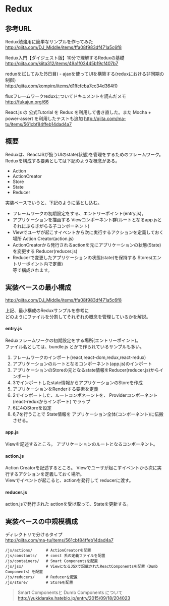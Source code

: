 # Redux

## 参考URL

Redux勉強用に簡単なサンプルを作ってみた  
http://qiita.com/DJ_Middle/items/ffa08f983df471a5c6f8  
  
Redux入門【ダイジェスト版】10分で理解するReduxの基礎  
http://qiita.com/kiita312/items/49a1f03445b19cf407b7  
  
reduxを試してみた(5日目) - ajaxを使ってUIを構築する(reduxにおける非同期の制御)  
http://qiita.com/kompiro/items/d1ffcfcba7cc34d364f0  

fluxフレームワークreduxについてドキュメントを読んだメモ  
http://fukajun.org/66

React.js の 公式Tutorial を Redux を利用して書き直した。また Mocha + power-assert を利用したテストも追加
http://qiita.com/ma-tu/items/561cbf84ffeb14dad4a7

## 概要
Reduxは、ReactJSが扱うUIのstate(状態)を管理をするためのフレームワーク。  
Reduxを構成する要素としては下記のような概念がある。
* Action
* ActionCreator
* Store
* State
* Reducer
  
実装ベースでいうと、下記のように落とし込む。
- フレームワークの初期設定をする、エントリーポイント(entry.js)。  
- アプリケーションを描画する Viewコンポーネント群(ルートとなるapp.jsとそれにぶらさがらる子コンポーネント)  
- Viewでユーザが起こすイベントから次に実行するアクションを定義しておく場所 Action Creator(action.js)  
- ActionCreatorから発行されるactionを元にアプリケーションの状態(State)を変更する Reducer(reducer.js)  
- Reducerで変更したアプリケーションの状態(state)を保持する Stores(エントリーポイント内で定義)  
等で構成されます。  

## 実装ベースの最小構成

http://qiita.com/DJ_Middle/items/ffa08f983df471a5c6f8

上記、最小構成のReduxサンプルを参考に  
どのようにファイルを分割してそれぞれの概念を管理しているかを解説。

#### entry.js

Reduxフレームワークの初期設定をする場所(エントリーポイント)。  
ファイル名としては、bundle.js とかで作られているサンプルも多い。  
  
1. フレームワークのインポート(react,react-dom,redux,react-redux)
2. アプリケーションのルートとなるコンポーネント(app.js)のインポート
3. アプリケーションのStoreの元となるstate情報をReducer(reducer.js)からインポート
4. 3でインポートしたstate情報からアプリケーションのStoreを作成
5. アプリケーションをRenderする要素を定義
6. 2でインポートした、ルートコンポネーントを、
   Providerコンポーネント (react-reduxからインポート) でラップ
7. 6に4のStoreを設定
8. 6,7を行うことで State情報を アプリケーション全体(コンポーネント)に伝搬させる。


#### app.js
Viewを記述するところ。
アプリケーションのルートとなるコンポーネント。

#### action.js
Action Creatorを記述するところ。
Viewでユーザが起こすイベントから次に実行するアクションを定義しておく場所。  
Viewでイベントが起こると、actionを発行して reducerに渡す。

#### reducer.js
action.jsで発行された actionを受け取って、Stateを更新する。


## 実装ベースの中規模構成

ディレクトリで分けるタイプ  
http://qiita.com/ma-tu/items/561cbf84ffeb14dad4a7

```
/js/actions/      # ActionCreatorを配置
/js/constants/    # const 系の定義ファイルを配置
/js/containers/   # Smart Componentsを配置
/js/jsx/          # ViewとなるJSXで記載されたReactComponentsを配置（Dumb Components）を配置
/js/reducers/     # Reducerを配置
/js/store/        # Storeを配置

```

>
>Smart Componentsと Dumb Components について  
>http://yukidarake.hateblo.jp/entry/2015/09/18/204023
>
